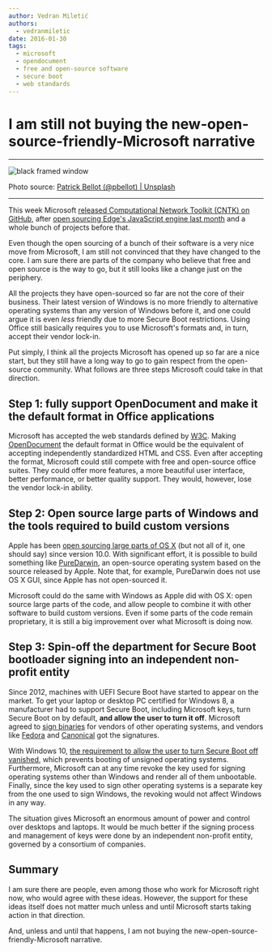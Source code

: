 ```yaml
---
author: Vedran Miletić
authors:
  - vedranmiletic
date: 2016-01-30
tags:
  - microsoft
  - opendocument
  - free and open-source software
  - secure boot
  - web standards
---
```


# I am still not buying the new-open-source-friendly-Microsoft narrative

---

![black framed window](https://unsplash.com/photos/VQazfQoNo6o/download?w=1920)

Photo source: [Patrick Bellot (@pbellot) | Unsplash](https://unsplash.com/photos/black-framed-window-VQazfQoNo6o)

---

This week Microsoft [released Computational Network Toolkit (CNTK) on GitHub](https://blogs.microsoft.com/ai/microsoft-releases-cntk-its-open-source-deep-learning-toolkit-on-github/), after [open sourcing Edge's JavaScript engine last month](https://blogs.windows.com/msedgedev/2015/12/05/open-source-chakra-core/) and a whole bunch of projects before that.

Even though the open sourcing of a bunch of their software is a very nice move from Microsoft, I am still not convinced that they have changed to the core. I am sure there are parts of the company who believe that free and open source is the way to go, but it still looks like a change just on the periphery.

All the projects they have open-sourced so far are not the core of their business. Their latest version of Windows is no more friendly to alternative operating systems than any version of Windows before it, and one could argue it is even *less* friendly due to more Secure Boot restrictions. Using Office still basically requires you to use Microsoft's formats and, in turn, accept their vendor lock-in.

Put simply, I think all the projects Microsoft has opened up so far are a nice start, but they still have a long way to go to gain respect from the open-source community. What follows are three steps Microsoft could take in that direction.

<!-- more -->

## Step 1: fully support OpenDocument and make it the default format in Office applications

Microsoft has accepted the web standards defined by [W3C](https://www.w3.org/). Making [OpenDocument](https://opendocumentformat.org/) the default format in Office would be the equivalent of accepting independently standardized HTML and CSS. Even after accepting the format, Microsoft could still compete with free and open-source office suites. They could offer more features, a more beautiful user interface, better performance, or better quality support. They would, however, lose the vendor lock-in ability.

## Step 2: Open source large parts of Windows and the tools required to build custom versions

Apple has been [open sourcing large parts of OS X](https://opensource.apple.com/) (but not all of it, one should say) since version 10.0. With significant effort, it is possible to build something like [PureDarwin](https://www.puredarwin.org/), an open-source operating system based on the source released by Apple. Note that, for example, PureDarwin does not use OS X GUI, since Apple has not open-sourced it.

Microsoft could do the same with Windows as Apple did with OS X: open source large parts of the code, and allow people to combine it with other software to build custom versions. Even if some parts of the code remain proprietary, it is still a big improvement over what Microsoft is doing now.

## Step 3: Spin-off the department for Secure Boot bootloader signing into an independent non-profit entity

Since 2012, machines with UEFI Secure Boot have started to appear on the market. To get your laptop or desktop PC certified for Windows 8, a manufacturer had to support Secure Boot, including Microsoft keys, turn Secure Boot on by default, **and allow the user to turn it off**. Microsoft agreed to [sign binaries](https://blog.hansenpartnership.com/adventures-in-microsoft-uefi-signing/) for vendors of other operating systems, and vendors like [Fedora](https://arstechnica.com/information-technology/2012/06/fedora-could-seek-microsoft-code-signing-to-contend-with-secure-boot/) and [Canonical](https://www.pcworld.com/article/456863/two-ubuntu-linux-versions-can-now-work-with-secure-boot.html) got the signatures.

With Windows 10, [the requirement to allow the user to turn Secure Boot off vanished](https://arstechnica.com/information-technology/2015/03/windows-10-to-make-the-secure-boot-alt-os-lock-out-a-reality/), which prevents booting of unsigned operating systems. Furthermore, Microsoft can at any time revoke the key used for signing operating systems other than Windows and render all of them unbootable. Finally, since the key used to sign other operating systems is a separate key from the one used to sign Windows, the revoking would not affect Windows in any way.

The situation gives Microsoft an enormous amount of power and control over desktops and laptops. It would be much better if the signing process and management of keys were done by an independent non-profit entity, governed by a consortium of companies.

## Summary

I am sure there are people, even among those who work for Microsoft right now, who would agree with these ideas. However, the support for these ideas itself does not matter much unless and until Microsoft starts taking action in that direction.

And, unless and until that happens, I am not buying the new-open-source-friendly-Microsoft narrative.
